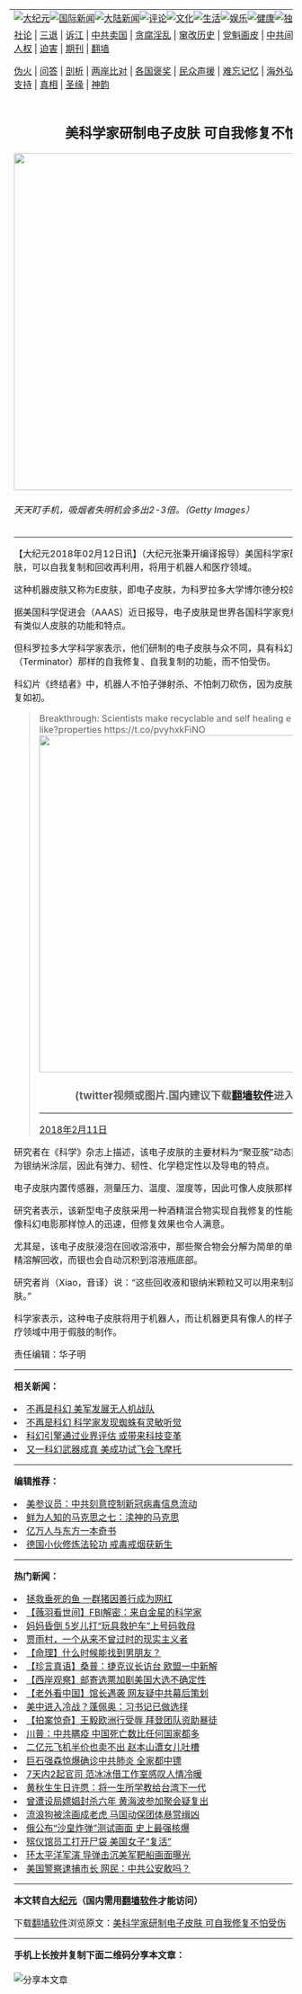 <a name="1" id="1" target="_blank"></a><span id="1"></span>
<table align=center border="0"><tr><td colspan="2" VALIGN=TOP><a href="https://github.com/jddrbr3603/djy/blob/master/gb/nsc413.md#1"><img src="https://raw.githubusercontent.com/jddrbr3603/www/master/t/djy/1.jpg" title="大纪元"></a><a href="https://github.com/jddrbr3603/djy/blob/master/gb/n24hr.md#1"><img src="https://raw.githubusercontent.com/jddrbr3603/www/master/t/djy/3.jpg" title="国际新闻"></a><a href="https://github.com/jddrbr3603/djy/blob/master/gb/nsc413.md#1"><img src="https://raw.githubusercontent.com/jddrbr3603/www/master/t/djy/4.jpg" title="大陆新闻"></a><a href="https://github.com/jddrbr3603/djy/blob/master/gb/news392.md#1"><img src="https://raw.githubusercontent.com/jddrbr3603/www/master/t/djy/5.jpg" title="评论"></a><a href="https://github.com/jddrbr3603/djy/blob/master/gb/news2007.md#1"><img src="https://raw.githubusercontent.com/jddrbr3603/www/master/t/djy/6.jpg" title="文化"></a><a href="https://github.com/jddrbr3603/djy/blob/master/gb/news2008.md#1"><img src="https://raw.githubusercontent.com/jddrbr3603/www/master/t/djy/7.jpg" title="生活"></a><a href="https://github.com/jddrbr3603/djy/blob/master/gb/ncyule.md#1"><img src="https://raw.githubusercontent.com/jddrbr3603/www/master/t/djy/8.jpg" title="娱乐"></a><a href="https://github.com/jddrbr3603/djy/blob/master/gb/nsc1002.md#1"><img src="https://raw.githubusercontent.com/jddrbr3603/www/master/t/djy/9.jpg" title="健康"><a href="https://github.com/jddrbr3603/djy/blob/master/gb/nf6092.md#1"><img src="https://raw.githubusercontent.com/jddrbr3603/www/master/t/djy/10a.jpg" title="独家"></a><a href="https://github.com/jddrbr3603/djy/blob/master/gb/nf4514.md#1"><img src="https://raw.githubusercontent.com/jddrbr3603/www/master/t/djy/12a.jpg" title="头条"></a></td></tr>
<tr><td colspan="2" VALIGN=TOP><a target="_blank" href="https://github.com/jddrbr3603/djy/blob/master/gb/9p.md#1">社论</a> | <a target="_blank" href="https://github.com/jddrbr3603/djy/blob/master/gb/nf5657.md#1">三退</a> | <a target="_blank" href="https://github.com/jddrbr3603/djy/blob/master/gb/nf6124.md#1">诉江</a> | <a target="_blank" href="https://github.com/jddrbr3603/djy/blob/master/gb/nf1176117.md#1">中共卖国</a> | <a target="_blank" href="https://github.com/jddrbr3603/djy/blob/master/gb/nf5773.md#1">贪腐淫乱</a> | <a target="_blank" href="https://github.com/jddrbr3603/djy/blob/master/gb/nf1176115.md#1">窜改历史</a> | <a target="_blank" href="https://github.com/jddrbr3603/djy/blob/master/gb/nf1176107.md#1">党魁画皮</a> | <a target="_blank" href="https://github.com/jddrbr3603/djy/blob/master/gb/nf1320400.md#1">中共间谍</a> | <a target="_blank" href="https://github.com/jddrbr3603/djy/blob/master/gb/nf1176114.md#1">破坏传统</a> | <a target="_blank" href="https://github.com/jddrbr3603/ntdtv/blob/master/gb/prog447_1.md#1">恶贯满盈</a> | <a target="_blank" href="https://github.com/jddrbr3603/djy/blob/master/gb/ncid278.md#1">人权</a> | <a target="_blank" href="https://github.com/jddrbr3603/djy/blob/master/gb/nf1176111.md#1">迫害</a> | <a target="_blank" href="https://gitlab.com/szzdlab/mh-qikan/blob/master/README.md#1">期刊</a> | <a target="_blank" href="https://github.com/jddrbr3603/www/blob/master/README.md?zsrh#8">翻墙</a></p><p><a target="_blank" href="https://github.com/jddrbr3603/djy/blob/master/gb/nf5562.md#1">伪火</a> | <a target="_blank" href="https://github.com/jddrbr3603/djy/blob/master/gb/nf4378.md#1">问答</a> | <a target="_blank" href="https://github.com/jddrbr3603/djy/blob/master/gb/nf5792.md#1">剖析</a> | <a target="_blank" href="https://github.com/jddrbr3603/djy/blob/master/gb/nf5735.md#1">两岸比对</a> | <a target="_blank" href="https://github.com/jddrbr3603/djy/blob/master/gb/nf6119.md#1">各国褒奖</a> | <a target="_blank" href="https://github.com/jddrbr3603/djy/blob/master/gb/nf6120.md#1">民众声援</a> | <a target="_blank" href="https://github.com/jddrbr3603/djy/blob/master/gb/nf1188594.md#1">难忘记忆</a> | <a target="_blank" href="https://github.com/jddrbr3603/djy/blob/master/gb/nf3180.md#1">海外弘传</a> | <a target="_blank" href="https://github.com/jddrbr3603/djy/blob/master/gb/nf5410.md#1">万人上访</a> | <a target="_blank" href="https://github.com/jddrbr3603/ntdtv/blob/master/gb/prog1530_1.md#1">和平抗议</a> | <a target="_blank" href="https://github.com/jddrbr3603/djy/blob/master/gb/nf4386.md#1">支持</a> | <a target="_blank" href="https://github.com/jddrbr3603/djy/blob/master/gb/nf4389.md#1">真相</a> | <a target="_blank" href="https://github.com/jddrbr3603/djy/blob/master/gb/nf5790.md#1">圣缘</a> | <a target="_blank" href="https://github.com/jddrbr3603/djy/blob/master/gb/nf4786.md#1">神韵</a></td></tr>
<tr><td VALIGN=TOP width="626"><h2 align=center>美科学家研制电子皮肤 可自我修复不怕受伤</h2>
<img width="600" src="https://i.epochtimes.com/assets/uploads/2016/04/1306060023071567-600x400.jpg" />
<h6>天天盯手机，吸烟者失明机会多出2-3倍。（Getty Images）
</h6>
<hr>
	<p>【大纪元2018年02月12日讯】（大纪元张秉开编译报导）美国科学家研制出一种“<ahref="https://github.com/jddrbr3603/djy/blob/master/gb/tag/%E7%A7%91%E5%B9%BB.md#1">科幻</a>”皮肤，可以自我复制和回收再利用，将用于<ahref="https://github.com/jddrbr3603/djy/blob/master/gb/tag/%E6%9C%BA%E5%99%A8%E4%BA%BA.md#1">机器人</a>和医疗领域。</p>
<p>这种机器皮肤又称为E皮肤，即电子皮肤，为科罗拉多大学博尔德分校的研究人员制造。</p>
<p>据美国科学促进会（AAAS）近日报导，电子皮肤是世界各国科学家竞相研制的仿生材料，有类似人皮肤的功能和特点。</p>
<p>但科罗拉多大学科学家表示，他们研制的电子皮肤与众不同，具有<ahref="https://github.com/jddrbr3603/djy/blob/master/gb/tag/%E7%A7%91%E5%B9%BB.md#1">科幻</a>片《终结者》（Terminator）那样的自我修复、自我复制的功能，而不怕受伤。</p>
<p>科幻片《终结者》中，<ahref="https://github.com/jddrbr3603/djy/blob/master/gb/tag/%E6%9C%BA%E5%99%A8%E4%BA%BA.md#1">机器人</a>不怕子弹射杀、不怕刺刀砍伤，因为皮肤伤口会在几秒钟内恢复如初。</p>
<blockquote class="twitter-tweet" data-lang="zh-cn">
<p dir="ltr" lang="en">Breakthrough: Scientists make recyclable and self healing e-skin with human like?properties <ahref="https://t.co/pvyhxkFiNO">https://t.co/pvyhxkFiNO</a> <ahref="https://t.co/CgFzSVnVqt"></a><img width="600" src="https://raw.githubusercontent.com/jddrbr3603/www/master/t/ntdtv/twitter.jpg" ><h3 align=center>(twitter视频或图片.国内建议下载<a href="https://github.com/jddrbr3603/www/blob/master/README.md#8">翻墙软件</a>进入原文观看)</h3><hr><a href="CgFzSVnVqt</a></p>
<p>— Science Examiner (@ScienceExaminer) <ahref="https://twitter.com/ScienceExaminer/status/962611765807853569?ref_src=twsrc%5Etfw">2018年2月11日</a></p></blockquote>
<p><a async src="https://platform.twitter.com/widgets.js" charset="utf-8"></a></p>
<p>研究者在《科学》杂志上描述，该电子皮肤的主要材料为“聚亚胺”动态网络聚合物，其外表为银纳米涂层，因此有弹力、韧性、化学稳定性以及导电的特点。</p>
<p>电子皮肤内置传感器，测量压力、温度、湿度等，因此可像人皮肤那样有一定感觉。</p>
<p>研究者表示，该新型电子皮肤采用一种酒精混合物实现自我修复的性能，其修复过程虽然不像科幻电影那样惊人的迅速，但修复效果也令人满意。</p>
<p>尤其是，该电子皮肤浸泡在回收溶液中，那些聚合物会分解为简单的单体化合物，之后被酒精溶解回收，而银也会自动沉积到溶液瓶底部。</p>
<p>研究者肖（Xiao，音译）说：“这些回收液和银纳米颗粒又可以用来制造一块新的电子皮肤。”</p>
<p>科学家表示，这种电子皮肤将用于机器人，而让机器更具有像人的样子。电子皮肤也可在医疗领域中用于假肢的制作。</p>
<p>责任编辑：华子明</p>
	
<hr>


<strong>相关新闻：</strong>
<li><a href="https://github.com/jddrbr3603/djy/blob/master/gb/16/7/21/n8125038.md#1">不再是科幻 美军发展无人机战队</a></li>
<li><a href="https://github.com/jddrbr3603/djy/blob/master/gb/16/10/14/n8396133.md#1">不再是科幻 科学家发现蜘蛛有灵敏听觉</a></li>
<li><a href="https://github.com/jddrbr3603/djy/blob/master/gb/16/11/21/n8514292.md#1">科幻引擎通过业界评估 或带来科技变革</a></li>
<li><a href="https://github.com/jddrbr3603/djy/blob/master/gb/17/1/19/n8721864.md#1">又一科幻武器成真 美成功试飞会飞摩托</a></li>
<hr>


<strong>编辑推荐：</strong>
<li><a href="https://github.com/onzhi266/djy/blob/master/gb/20/2/22/n11887949.md#1">美参议员：中共刻意控制新冠病毒信息流动</a></li>
<li><a href="https://github.com/tsiac2612/djy/blob/master/gb/10/7/27/n2977832.md#1" target="_blank">鲜为人知的马克思之七：渎神的马克思</a></li><li><a href="https://github.com/jddrbr3603/djy/blob/master/gb/17/5/26/n9191512.md?dfh#1" target="_blank">亿万人与东方一本奇书</a></li><li><a href="https://github.com/tsiac2612/djy/blob/master/gb/19/7/14/n11383793.md#1" target="_blank">德国小伙修炼法轮功 戒毒戒烟获新生</a></li>
<hr>

<strong>热门新闻：</strong>
<li><a href="https://github.com/nmgmpi3768/djy/blob/master/gb/20/8/28/n12363346.md#1">拯救垂死的鱼 一群猪因善行成为网红</a></li>
<li><a href="https://github.com/nmgmpi3768/djy/blob/master/gb/20/8/29/n12366370.md#1">【薇羽看世间】FBI解密：来自金星的科学家</a></li>
<li><a href="https://github.com/nmgmpi3768/djy/blob/master/gb/20/8/31/n12368878.md#1">妈妈昏倒 5岁儿打“玩具救护车”上号码救母</a></li>
<li><a href="https://github.com/nmgmpi3768/djy/blob/master/gb/20/6/13/n12183566.md#1">贾雨村，一个从来不曾过时的现实主义者</a></li>
<li><a href="https://github.com/nmgmpi3768/djy/blob/master/gb/20/8/10/n12318960.md#1">【命理】什么时候能找到男朋友？</a></li>
<li><a href="https://github.com/nmgmpi3768/djy/blob/master/gb/20/9/3/n12378200.md#1">【珍言真语】桑普：捷克议长访台 欧盟一中新解</a></li>
<li><a href="https://github.com/nmgmpi3768/djy/blob/master/gb/20/9/3/n12376889.md#1">【西岸观察】邮寄选票加剧美国大选不确定性</a></li>
<li><a href="https://github.com/nmgmpi3768/djy/blob/master/gb/20/9/4/n12379140.md#1">【老外看中国】馆长遇袭 网友疑中共幕后策划</a></li>
<li><a href="https://github.com/nmgmpi3768/djy/blob/master/gb/20/9/2/n12375291.md#1">美中进入冷战？蓬佩奥：习书记已做选择</a></li>
<li><a href="https://github.com/nmgmpi3768/djy/blob/master/gb/20/9/2/n12374481.md#1">【拍案惊奇】王毅欧洲行受辱 拜登团队资助暴徒</a></li>
<li><a href="https://github.com/nmgmpi3768/djy/blob/master/gb/20/9/2/n12375395.md#1">川普：中共瞒疫 中国死亡数比任何国家都多</a></li>
<li><a href="https://github.com/nmgmpi3768/djy/blob/master/gb/20/9/1/n12373697.md#1">二亿元飞机半价也卖不出 赵本山遭女儿吐槽</a></li>
<li><a href="https://github.com/nmgmpi3768/djy/blob/master/gb/20/9/3/n12376709.md#1">巨石强森惊爆确诊中共肺炎 全家都中镖</a></li>
<li><a href="https://github.com/nmgmpi3768/djy/blob/master/gb/20/8/31/n12371304.md#1">7天内2起官司 范冰冰借工作室感叹人情冷暖</a></li>
<li><a href="https://github.com/nmgmpi3768/djy/blob/master/gb/20/9/2/n12375748.md#1">黄秋生生日许愿：将一生所学教给台湾下一代</a></li>
<li><a href="https://github.com/nmgmpi3768/djy/blob/master/gb/20/9/1/n12373556.md#1">曾遭设局嫖娼封杀六年 黄海波参加聚会疑复出</a></li>
<li><a href="https://github.com/nmgmpi3768/djy/blob/master/gb/20/9/2/n12374745.md#1">流浪狗被涂画成老虎 马国动保团体悬赏缉凶</a></li>
<li><a href="https://github.com/nmgmpi3768/djy/blob/master/gb/20/9/1/n12372441.md#1">俄公布“沙皇炸弹”测试画面 史上最强核爆</a></li>
<li><a href="https://github.com/nmgmpi3768/djy/blob/master/gb/20/9/2/n12374457.md#1">殡仪馆员工打开尸袋 美国女子“复活”</a></li>
<li><a href="https://github.com/nmgmpi3768/djy/blob/master/gb/20/9/2/n12374969.md#1">环太平洋军演 导弹击沉美军靶船画面曝光</a></li>
<li><a href="https://github.com/nmgmpi3768/djy/blob/master/gb/20/9/3/n12377585.md#1">美国警察逮捕市长 网民：中共公安敢吗？</a></li>
<hr>

<strong>本文转自<a href="https://www.epochtimes.com">大纪元</a>（国内需用<a href="https://github.com/jddrbr3603/www/blob/master/README.md#8">翻墙软件</a>才能访问）</strong><p>下载<a href="https://github.com/jddrbr3603/www/blob/master/README.md#8">翻墙软件</a>浏览原文：<a href="https://www.epochtimes.com/gb/18/2/11/n10135608.htm">美科学家研制电子皮肤 可自我修复不怕受伤</a></p><hr>

<strong>手机上长按并复制下面二维码分享本文章：</strong><br><br><img src="http://www.szzd.org/v.php?action=qrcode&url=https://github.com/jddrbr3603/djy/blob/master/gb/18/2/11/n10135608.md%231" title="分享本文章"></td><td VALIGN=TOP><a href="https://github.com/jddrbr3603/djy/blob/master/gb/16/1/21/n4622075.md?dfh#1" target="_blank"><img src="https://raw.githubusercontent.com/jddrbr3603/djy/master/gb/300/wei-f1.jpg" title="中共的伪火骗局"  alt="中共的伪火骗局"></a><br><a href="https://github.com/jddrbr3603/www/blob/master/README.md?dfh#9" target="_blank"><img src="https://raw.githubusercontent.com/jddrbr3603/djy/master/gb/300/yong-h.jpg" title="永恒的见证"  alt="永恒的见证"></a><br><a href="https://github.com/jddrbr3603/djy/blob/master/gb/13/9/29/n3974789.md?dfh#1" target="_blank"><img src="https://raw.githubusercontent.com/jddrbr3603/djy/master/gb/300/shang-lnz.jpg" title="善良女子被中共投男牢"  alt="善良女子被中共投男牢"></a><br><a href="https://github.com/jddrbr3603/djy/blob/master/gb/16/3/16/n4663449.md?dfh#1" target="_blank"><img src="https://raw.githubusercontent.com/jddrbr3603/djy/master/gb/300/huo-z3.jpg" title="警卫目击活摘器官"  alt="警卫目击活摘器官"></a><br><a href="https://github.com/jddrbr3603/djy/blob/master/gb/16/8/7/n8177641.md?dfh#1" target="_blank"><img src="https://raw.githubusercontent.com/jddrbr3603/djy/master/gb/300/huo-z4.jpg" title="证人描述活摘恐怖"  alt="证人描述活摘恐怖"></a><br><a href="https://github.com/jddrbr3603/djy/blob/master/gb/10/4/19/n2881569.md?dfh#1" target="_blank"><img src="https://raw.githubusercontent.com/jddrbr3603/djy/master/gb/300/huo-z1.jpg" title="揭开活摘器官黑幕"  alt="揭开活摘器官黑幕"></a><br><a href="https://github.com/jddrbr3603/djy/blob/master/gb/10/11/7/n3077476.md?dfh#1" target="_blank"><img src="https://raw.githubusercontent.com/jddrbr3603/djy/master/gb/300/ma-ks.jpg" title="马克思的成魔之路"  alt="马克思的成魔之路"></a><br><a href="https://github.com/jddrbr3603/djy/blob/master/gb/14/6/9/n4173977.md?dfh#1" target="_blank"><img src="https://raw.githubusercontent.com/jddrbr3603/djy/master/gb/300/chang-zs.jpg" title="藏字石 蕴天机"  alt="藏字石 蕴天机"></a><br><a href="https://github.com/jddrbr3603/djy/blob/master/gb/18/5/10/n10381511.md?dfh#1" target="_blank"><img src="https://raw.githubusercontent.com/jddrbr3603/djy/master/gb/300/st1.jpg" title="关注3亿人三退"  alt="关注3亿人三退"></a><br><a href="https://github.com/jddrbr3603/djy/blob/master/gb/18/3/21/n10237682.md?dfh#1" target="_blank"><img src="https://raw.githubusercontent.com/jddrbr3603/djy/master/gb/300/jie-t.jpg" title="解体中共复兴中华"  alt="解体中共复兴中华"></a><br><a href="https://github.com/jddrbr3603/djy/blob/master/gb/9/2/9/n2422991.md?dfh#1" target="_blank"><img src="https://raw.githubusercontent.com/jddrbr3603/djy/master/gb/300/gao-zs.jpg" title="中共迫害良心律师"  alt="中共迫害良心律师"></a><br><a href="https://github.com/jddrbr3603/djy/blob/master/gb/18/12/9/n10900044.md?dfh#1" target="_blank"><img src="https://raw.githubusercontent.com/jddrbr3603/djy/master/gb/300/sj1.jpg" title="303万人举报江泽民"  alt="303万人举报江泽民"></a><br><a href="https://github.com/jddrbr3603/djy/blob/master/gb/18/8/28/n10672014.md?dfh#1" target="_blank"><img src="https://raw.githubusercontent.com/jddrbr3603/djy/master/gb/300/sj2.jpg" title="这些官员为何起诉江泽民"  alt="这些官员为何起诉江泽民"></a><br><a href="https://github.com/jddrbr3603/djy/blob/master/gb/8/12/18/n2367165.md?dfh#1" target="_blank"><img src="https://raw.githubusercontent.com/jddrbr3603/djy/master/gb/300/liangan.jpg" title="海峡两岸的强烈对比"  alt="海峡两岸的强烈对比"></a><br><a href="https://github.com/jddrbr3603/djy/blob/master/gb/15/12/10/n4593139.md?dfh#1" target="_blank"><img src="https://raw.githubusercontent.com/jddrbr3603/djy/master/gb/300/jia-ndzl.jpg" title="加拿大总理的贺信"  alt="加拿大总理的贺信"></a><br><a href="https://github.com/jddrbr3603/djy/blob/master/gb/11/6/17/n3289382.md?dfh#1" target="_blank"><img src="https://raw.githubusercontent.com/jddrbr3603/djy/master/gb/300/xiao-wd.jpg" title="探寻真相兼听则明"  alt="探寻真相兼听则明"></a><br><a href="https://github.com/jddrbr3603/djy/blob/master/gb/18/10/27/n10812623.md?dfh#1" target="_blank"><img src="https://raw.githubusercontent.com/jddrbr3603/djy/master/gb/300/yindu.jpg" title="印度媒体报道东方"  alt="印度媒体报道东方"></a><br><a href="https://github.com/jddrbr3603/djy/blob/master/gb/18/6/9/n10469652.md?dfh#1" target="_blank"><img src="https://raw.githubusercontent.com/jddrbr3603/djy/master/gb/300/xie-j.jpg" title="不一样的海外校园"  alt="不一样的海外校园"></a><br><a href="https://github.com/jddrbr3603/djy/blob/master/gb/7/4/5/n1669415.md?dfh#1" target="_blank"><img src="https://raw.githubusercontent.com/jddrbr3603/djy/master/gb/300/li-up.jpg" title="从大师到徒弟的传奇"  alt="从大师到徒弟的传奇"></a><br><a href="https://github.com/jddrbr3603/djy/blob/master/gb/17/5/26/n9191512.md?dfh#1" target="_blank"><img src="https://raw.githubusercontent.com/jddrbr3603/djy/master/gb/300/zfl2.jpg" title="亿万人与东方一本奇书"  alt="亿万人与东方一本奇书"></a><br><a href="https://github.com/jddrbr3603/djy/blob/master/gb/13/11/27/n4020290.md?dfh#1" target="_blank"><img src="https://raw.githubusercontent.com/jddrbr3603/djy/master/gb/300/zhen-h.jpg" title="大陆见不到的震撼场面"  alt="大陆见不到的震撼场面"></a><br><a href="https://github.com/jddrbr3603/djy/blob/master/gb/15/7/17/n4482910.md?dfh#1" target="_blank"><img src="https://raw.githubusercontent.com/jddrbr3603/djy/master/gb/300/dalu-sk.jpg" title="人心向善 大陆当初盛况"  alt="人心向善 大陆当初盛况"></a><br><a href="https://github.com/jddrbr3603/djy/blob/master/gb/19/1/5/n10955468.md?dfh#1" target="_blank"><img src="https://raw.githubusercontent.com/jddrbr3603/djy/master/gb/300/zfl1.jpg" title="追寻真理 这书讲什么"  alt="追寻真理 这书讲什么"></a><br><a href="https://github.com/jddrbr3603/www/blob/master/README.md?dfh#1" target="_blank"><img src="https://raw.githubusercontent.com/jddrbr3603/djy/master/gb/300/fq1.jpg" title="下载免费翻墙软件"  alt="下载免费翻墙软件"></a><br></td></tr></table>
